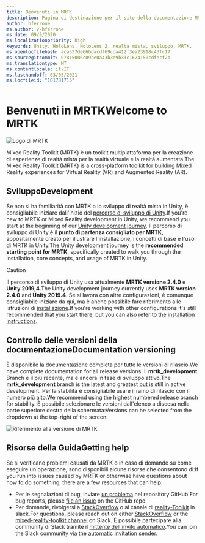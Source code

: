 ```yaml
---
title: Benvenuti in MRTK
description: Pagina di destinazione per il sito della documentazione MRTK-Unity.
author: hferrone
ms.author: v-hferrone
ms.date: 09/9/2020
ms.localizationpriority: high
keywords: Unity, HoloLens, HoloLens 2, realtà mista, sviluppo, MRTK,
ms.openlocfilehash: aca557de66bdacdf69cda412f3ea23918c43fc17
ms.sourcegitcommit: 97815006c09be0a43b3d9b33c1674150cdfecf2b
ms.translationtype: MT
ms.contentlocale: it-IT
ms.lasthandoff: 03/03/2021
ms.locfileid: "101781715"
---
```

# <a name="welcome-to-mrtk"></a><span data-ttu-id="867b2-104">Benvenuti in MRTK</span><span class="sxs-lookup"><span data-stu-id="867b2-104">Welcome to MRTK</span></span>

![Logo di MRTK](features/Images/MRTK_Logo_Rev.png)

<span data-ttu-id="867b2-106">Mixed Reality Toolkit (MRTK) è un toolkit multipiattaforma per la creazione di esperienze di realtà mista per la realtà virtuale e la realtà aumentata.</span><span class="sxs-lookup"><span data-stu-id="867b2-106">The Mixed Reality Toolkit (MRTK) is a cross-platform toolkit for building Mixed Reality experiences for Virtual Reality (VR) and Augmented Reality (AR).</span></span>

## <a name="development"></a><span data-ttu-id="867b2-107">Sviluppo</span><span class="sxs-lookup"><span data-stu-id="867b2-107">Development</span></span>

<span data-ttu-id="867b2-108">Se non si ha familiarità con MRTK o lo sviluppo di realtà mista in Unity, è consigliabile iniziare dall'inizio del [percorso di sviluppo di Unity](https://docs.microsoft.com/windows/mixed-reality/unity-development-overview?tabs=mrtk%2Chl2).</span><span class="sxs-lookup"><span data-stu-id="867b2-108">If you're new to MRTK or Mixed Reality development in Unity, we recommend you start at the beginning of our [Unity development journey](https://docs.microsoft.com/windows/mixed-reality/unity-development-overview?tabs=mrtk%2Chl2).</span></span> <span data-ttu-id="867b2-109">Il percorso di sviluppo di Unity è il **punto di partenza consigliato per MRTK**, appositamente creato per illustrare l'installazione, i concetti di base e l'uso di MRTK in Unity.</span><span class="sxs-lookup"><span data-stu-id="867b2-109">The Unity development journey is the **recommended starting point for MRTK**, specifically created to walk you through the installation, core concepts, and usage of MRTK in Unity.</span></span>

> [!CAUTION]
> <span data-ttu-id="867b2-110">Il percorso di sviluppo di Unity usa attualmente **MRTK versione 2.4.0** e **Unity 2019,4**.</span><span class="sxs-lookup"><span data-stu-id="867b2-110">The Unity development journey currently uses **MRTK version 2.4.0** and **Unity 2019.4**.</span></span> <span data-ttu-id="867b2-111">Se si lavora con altre configurazioni, è comunque consigliabile iniziare da qui, ma è anche possibile fare riferimento alle istruzioni di [installazione](Installation.md).</span><span class="sxs-lookup"><span data-stu-id="867b2-111">If you're working with other configurations it's still recommended that you start there, but you can also refer to the [installation instructions](Installation.md).</span></span>

## <a name="documentation-versioning"></a><span data-ttu-id="867b2-112">Controllo delle versioni della documentazione</span><span class="sxs-lookup"><span data-stu-id="867b2-112">Documentation versioning</span></span>

<span data-ttu-id="867b2-113">È disponibile la documentazione completa per tutte le versioni di rilascio.</span><span class="sxs-lookup"><span data-stu-id="867b2-113">We have complete documentation for all release versions.</span></span> <span data-ttu-id="867b2-114">Il **mrtk_development** Branch è il più recente, ma è ancora in fase di sviluppo attivo.</span><span class="sxs-lookup"><span data-stu-id="867b2-114">The **mrtk_development** branch is the latest and greatest but is still in active development.</span></span> <span data-ttu-id="867b2-115">Per la stabilità è consigliabile usare il ramo di rilascio con il numero più alto.</span><span class="sxs-lookup"><span data-stu-id="867b2-115">We recommend using the highest numbered release branch for stability.</span></span> <span data-ttu-id="867b2-116">È possibile selezionare le versioni dall'elenco a discesa nella parte superiore destra della schermata:</span><span class="sxs-lookup"><span data-stu-id="867b2-116">Versions can be selected from the dropdown at the top-right of the screen:</span></span>

![Riferimento alla versione di MRTK](features/Images/MRTK-Doc-Versions.png)

## <a name="getting-help"></a><span data-ttu-id="867b2-118">Risorse della Guida</span><span class="sxs-lookup"><span data-stu-id="867b2-118">Getting help</span></span>

<span data-ttu-id="867b2-119">Se si verificano problemi causati da MRTK o in caso di domande su come eseguire un'operazione, sono disponibili alcune risorse che consentono di:</span><span class="sxs-lookup"><span data-stu-id="867b2-119">If you run into issues caused by MRTK or otherwise have questions about how to do something, there are a few resources that can help:</span></span>

* <span data-ttu-id="867b2-120">Per le segnalazioni di bug, inviare [un problema](https://github.com/microsoft/MixedRealityToolkit-Unity/issues/new/choose) nel repository GitHub.</span><span class="sxs-lookup"><span data-stu-id="867b2-120">For bug reports, please [file an issue](https://github.com/microsoft/MixedRealityToolkit-Unity/issues/new/choose) on the GitHub repo.</span></span>
* <span data-ttu-id="867b2-121">Per domande, rivolgersi a [StackOverflow](https://stackoverflow.com/questions/tagged/mrtk) o al canale di [reality-Toolkit](https://holodevelopers.slack.com/messages/C2H4HT858) in slack.</span><span class="sxs-lookup"><span data-stu-id="867b2-121">For questions, please reach out on either [StackOverflow](https://stackoverflow.com/questions/tagged/mrtk) or the [mixed-reality-toolkit channel](https://holodevelopers.slack.com/messages/C2H4HT858) on Slack.</span></span> <span data-ttu-id="867b2-122">È possibile partecipare alla community di Slack tramite il [mittente dell'invito automatico](https://holodevelopersslack.azurewebsites.net/).</span><span class="sxs-lookup"><span data-stu-id="867b2-122">You can join the Slack community via the [automatic invitation sender](https://holodevelopersslack.azurewebsites.net/).</span></span>
